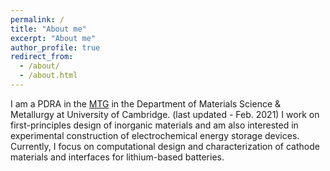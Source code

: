 ```yaml
---
permalink: /
title: "About me"
excerpt: "About me"
author_profile: true
redirect_from: 
  - /about/
  - /about.html
---
```


I am a PDRA in the [MTG](https://www.mtg.msm.cam.ac.uk/) in the Department of Materials Science & Metallurgy at University of Cambridge. (last updated - Feb. 2021) I work on first-principles design of inorganic materials and am also interested in experimental construction of electrochemical energy storage devices. Currently, I focus on computational design and characterization of cathode materials and interfaces for lithium-based batteries.
